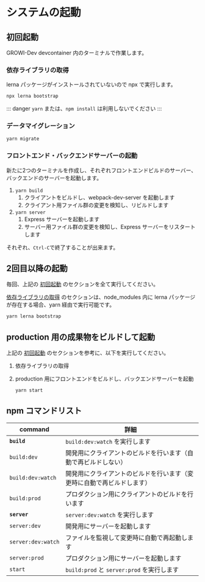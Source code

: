 # システムの起動

## 初回起動

GROWI-Dev devcontainer 内のターミナルで作業します。

### 依存ライブラリの取得

lerna パッケージがインストールされていないので npx で実行します。

``` bash
npx lerna bootstrap
```

::: danger
`yarn` または、`npm install` は利用しないでください
:::

### データマイグレーション

``` bash
yarn migrate
```

### フロントエンド・バックエンドサーバーの起動

新たに2つのターミナルを作成し、それぞれフロントエンドビルドのサーバー、バックエンドのサーバーを起動します。

1. `yarn build`
   1. クライアントをビルドし、webpack-dev-server を起動します
   2. クライアント用ファイル群の変更を検知し、リビルドします
1. `yarn server`
   1. Express サーバーを起動します
   2. サーバー用ファイル群の変更を検知し、Express サーバーをリスタートします

それぞれ、`Ctrl-C`で終了することが出来ます。


## 2回目以降の起動

毎回、上記の [初回起動](#初回起動) のセクションを全て実行してください。

[依存ライブラリの取得](#依存ライブラリの取得) のセクションは、node_modules 内に lerna パッケージが存在する場合、yarn 経由で実行可能です。

``` bash
yarn lerna bootstrap
```

## production 用の成果物をビルドして起動

上記の [初回起動](#初回起動) のセクションを参考に、以下を実行してください。

1. 依存ライブラリの取得
1. production 用にフロントエンドをビルドし、バックエンドサーバーを起動

    ```bash
    yarn start
    ```

## npm コマンドリスト

|command|詳細|
|--|--|
|**`build`**|`build:dev:watch` を実行します|
|`build:dev`|開発用にクライアントのビルドを行います（自動で再ビルドしない）|
|`build:dev:watch`|開発用にクライアントのビルドを行います（変更時に自動で再ビルドします）|
|`build:prod`|プロダクション用にクライアントのビルドを行います|
|**`server`**|`server:dev:watch` を実行します|
|`server:dev`|開発用にサーバーを起動します|
|`server:dev:watch`|ファイルを監視して変更時に自動で再起動します|
|`server:prod`|プロダクション用にサーバーを起動します|
|`start`|`build:prod` と `server:prod` を実行します|
